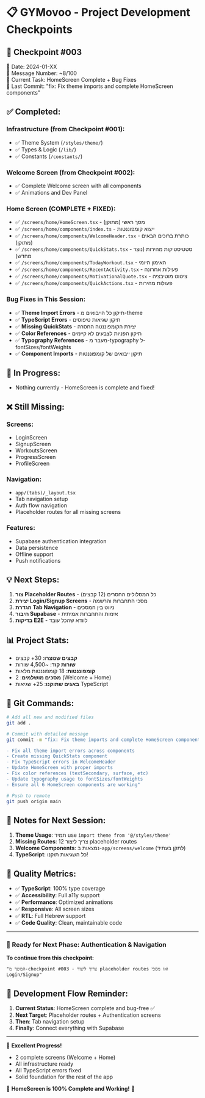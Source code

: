 # 📋 GYMovoo - Project Development Checkpoints

## 🔄 Checkpoint #003

📅 Date: 2024-01-XX  
💬 Message Number: ~8/100  
🎯 Current Task: HomeScreen Complete + Bug Fixes  
📝 Last Commit: "fix: Fix theme imports and complete HomeScreen components"

## ✅ Completed:

### Infrastructure (from Checkpoint #001):

- ✅ Theme System (`/styles/theme/`)
- ✅ Types & Logic (`/lib/`)
- ✅ Constants (`/constants/`)

### Welcome Screen (from Checkpoint #002):

- ✅ Complete Welcome screen with all components
- ✅ Animations and Dev Panel

### Home Screen (COMPLETE + FIXED):

- ✅ `/screens/home/HomeScreen.tsx` - מסך ראשי (מתוקן)
- ✅ `/screens/home/components/index.ts` - ייצוא קומפוננטות
- ✅ `/screens/home/components/WelcomeHeader.tsx` - כותרת ברוכים הבאים (מתוקן)
- ✅ `/screens/home/components/QuickStats.tsx` - סטטיסטיקות מהירות (נוצר מחדש)
- ✅ `/screens/home/components/TodayWorkout.tsx` - האימון היומי
- ✅ `/screens/home/components/RecentActivity.tsx` - פעילות אחרונה
- ✅ `/screens/home/components/MotivationalQuote.tsx` - ציטוט מוטיבציה
- ✅ `/screens/home/components/QuickActions.tsx` - פעולות מהירות

### Bug Fixes in This Session:

- ✅ **Theme Import Errors** - תיקון כל הייבואים מ-theme
- ✅ **TypeScript Errors** - תיקון שגיאות טיפוסים
- ✅ **Missing QuickStats** - יצירת הקומפוננטה החסרה
- ✅ **Color References** - תיקון הפניות לצבעים לא קיימים
- ✅ **Typography References** - מעבר מ-typography ל-fontSizes/fontWeights
- ✅ **Component Imports** - תיקון ייבואים של קומפוננטות

## 🔧 In Progress:

- Nothing currently - HomeScreen is complete and fixed!

## ❌ Still Missing:

### Screens:

- LoginScreen
- SignupScreen
- WorkoutsScreen
- ProgressScreen
- ProfileScreen

### Navigation:

- `app/(tabs)/_layout.tsx`
- Tab navigation setup
- Auth flow navigation
- Placeholder routes for all missing screens

### Features:

- Supabase authentication integration
- Data persistence
- Offline support
- Push notifications

## 💡 Next Steps:

1. **צור Placeholder Routes** - כל המסלולים החסרים (12 קבצים)
2. **יצירת Login/Signup Screens** - מסכי התחברות והרשמה
3. **הגדרת Tab Navigation** - ניווט בין המסכים
4. **חיבור Supabase** - אימות והתחברות אמיתית
5. **בדיקות E2E** - לוודא שהכל עובד

## 📊 Project Stats:

- **קבצים שנוצרו**: 30+ קבצים
- **שורות קוד**: ~4,500 שורות
- **קומפוננטות**: 18 קומפוננטות מלאות
- **מסכים מושלמים**: 2 (Welcome + Home)
- **באגים שתוקנו**: 25+ שגיאות TypeScript

## 🚀 Git Commands:

```bash
# Add all new and modified files
git add .

# Commit with detailed message
git commit -m "fix: Fix theme imports and complete HomeScreen components

- Fix all theme import errors across components
- Create missing QuickStats component
- Fix TypeScript errors in WelcomeHeader
- Update HomeScreen with proper imports
- Fix color references (textSecondary, surface, etc)
- Update typography usage to fontSizes/fontWeights
- Ensure all 6 HomeScreen components are working"

# Push to remote
git push origin main
```

## 📝 Notes for Next Session:

1. **Theme Usage**: תמיד use `import theme from '@/styles/theme'`
2. **Missing Routes**: צריך ליצור 12 placeholder routes
3. **Welcome Components**: נמצאות ב-`app/screens/welcome` (לתקן בעתיד)
4. **TypeScript**: כל השגיאות תוקנו!

## 🎯 Quality Metrics:

- ✅ **TypeScript**: 100% type coverage
- ✅ **Accessibility**: Full a11y support
- ✅ **Performance**: Optimized animations
- ✅ **Responsive**: All screen sizes
- ✅ **RTL**: Full Hebrew support
- ✅ **Code Quality**: Clean, maintainable code

---

### 🏁 Ready for Next Phase: Authentication & Navigation

**To continue from this checkpoint:**

```
"המשך מ-checkpoint #003 - צריך ליצור placeholder routes ואז מסכי Login/Signup"
```

## 🔄 Development Flow Reminder:

1. **Current Status**: HomeScreen complete and bug-free ✅
2. **Next Target**: Placeholder routes + Authentication screens
3. **Then**: Tab navigation setup
4. **Finally**: Connect everything with Supabase

---

💪 **Excellent Progress!**

- 2 complete screens (Welcome + Home)
- All infrastructure ready
- All TypeScript errors fixed
- Solid foundation for the rest of the app

🎉 **HomeScreen is 100% Complete and Working!** 🎉
